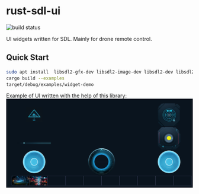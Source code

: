 # rust-sdl-ui

![build status](https://github.com/mixaal/rust-sdl-ui/actions/workflows/rust.yml/badge.svg)

UI widgets written for SDL. Mainly for drone remote control.

## Quick Start

```bash
sudo apt install  libsdl2-gfx-dev libsdl2-image-dev libsdl2-dev libsdl2-ttf-dev
cargo build --examples
target/debug/examples/widget-demo
```

Example of UI written with the help of this library:
![ui](doc/images/ui.png)


